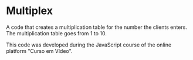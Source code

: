 # Multiplex

A code that creates a multiplication table for the number the clients enters. The multiplication table goes from 1 to 10.

This code was developed during the JavaScript course of the online platform "Curso em Vídeo".
